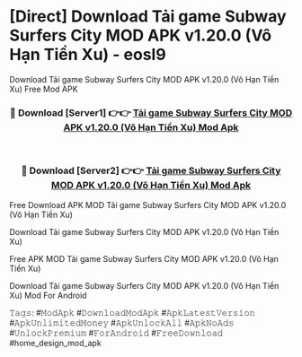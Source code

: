 # [Direct] Download Tải game Subway Surfers City MOD APK v1.20.0 (Vô Hạn Tiền Xu) - eosl9
Download Tải game Subway Surfers City MOD APK v1.20.0 (Vô Hạn Tiền Xu) Free Mod APK

<div align="center">
<h3>🔴 Download [Server1] 👉👉 <a href="https://apk-comot.site?title=Tải_game_Subway_Surfers_City_MOD_APK_v1.20.0_(Vô_Hạn_Tiền_Xu)">Tải game Subway Surfers City MOD APK v1.20.0 (Vô Hạn Tiền Xu) Mod Apk</a></h3><br>

<h3>🔴 Download [Server2] 👉👉 <a href="https://apk-comot.site?title=Tải_game_Subway_Surfers_City_MOD_APK_v1.20.0_(Vô_Hạn_Tiền_Xu)">Tải game Subway Surfers City MOD APK v1.20.0 (Vô Hạn Tiền Xu) Mod Apk</a></h3>
</div>


Free Download APK MOD Tải game Subway Surfers City MOD APK v1.20.0 (Vô Hạn Tiền Xu)

Download Tải game Subway Surfers City MOD APK v1.20.0 (Vô Hạn Tiền Xu) 

Free APK MOD Tải game Subway Surfers City MOD APK v1.20.0 (Vô Hạn Tiền Xu) 

Download Tải game Subway Surfers City MOD APK v1.20.0 (Vô Hạn Tiền Xu) Mod For Android

𝚃𝚊𝚐𝚜: #𝙼𝚘𝚍𝙰𝚙𝚔 #𝙳𝚘𝚠𝚗𝚕𝚘𝚊𝚍𝙼𝚘𝚍𝙰𝚙𝚔 #𝙰𝚙𝚔𝙻𝚊𝚝𝚎𝚜𝚝𝚅𝚎𝚛𝚜𝚒𝚘𝚗 #𝙰𝚙𝚔𝚄𝚗𝚕𝚒𝚖𝚒𝚝𝚎𝚍𝙼𝚘𝚗𝚎𝚢 #𝙰𝚙𝚔𝚄𝚗𝚕𝚘𝚌𝚔𝙰𝚕𝚕 #𝙰𝚙𝚔𝙽𝚘𝙰𝚍𝚜 #𝚄𝚗𝚕𝚘𝚌𝚔𝙿𝚛𝚎𝚖𝚒𝚞𝚖 #𝙵𝚘𝚛𝙰𝚗𝚍𝚛𝚘𝚒𝚍 #𝙵𝚛𝚎𝚎𝙳𝚘𝚠𝚗𝚕𝚘𝚊𝚍 #home_design_mod_apk